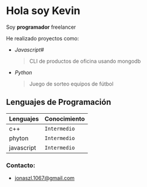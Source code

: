 # Hola soy Kevin

Soy **programador** freelancer

He realizado proyectos como:

	
 - *Javascript#*
	 > CLI de productos de oficina usando mongodb
 - *Python*
     >Juego de sorteo equipos de fútbol
	 
## Lenguajes de Programación
|Lenguajes|Conocimiento|                     
|----------------|------------------------------|
|c++				|`Intermedio` |
|phyton          |`Intermedio  `      |
|javascript		|`Intermedio`|

### Contacto: 
- jonaszl.1067@gmail.com